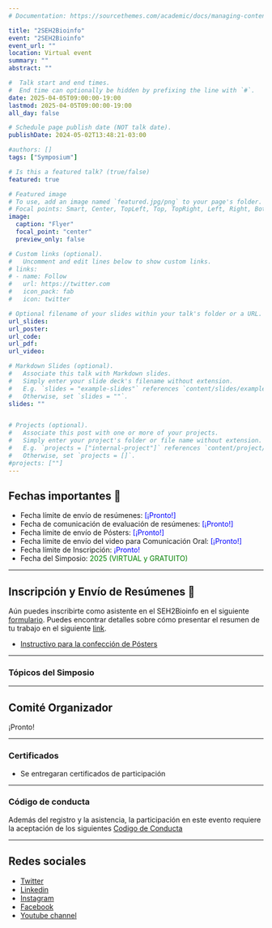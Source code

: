 ```yaml
---
# Documentation: https://sourcethemes.com/academic/docs/managing-content/

title: "2SEH2Bioinfo"
event: "2SEH2Bioinfo"
event_url: ""
location: Virtual event
summary: ""
abstract: ""

#  Talk start and end times.
#  End time can optionally be hidden by prefixing the line with `#`.
date: 2025-04-05T09:00:00-19:00
lastmod: 2025-04-05T09:00:00-19:00
all_day: false

# Schedule page publish date (NOT talk date).
publishDate: 2024-05-02T13:48:21-03:00

#authors: []
tags: ["Symposium"]

# Is this a featured talk? (true/false)
featured: true

# Featured image
# To use, add an image named `featured.jpg/png` to your page's folder. 
# Focal points: Smart, Center, TopLeft, Top, TopRight, Left, Right, BottomLeft, Bottom, BottomRight.
image:
  caption: "Flyer"
  focal_point: "center"
  preview_only: false

# Custom links (optional).
#   Uncomment and edit lines below to show custom links.
# links:
# - name: Follow
#   url: https://twitter.com
#   icon_pack: fab
#   icon: twitter

# Optional filename of your slides within your talk's folder or a URL.
url_slides: 
url_poster: 
url_code:
url_pdf:
url_video:

# Markdown Slides (optional).
#   Associate this talk with Markdown slides.
#   Simply enter your slide deck's filename without extension.
#   E.g. `slides = "example-slides"` references `content/slides/example-slides.md`.
#   Otherwise, set `slides = ""`.
slides: ""


# Projects (optional).
#   Associate this post with one or more of your projects.
#   Simply enter your project's folder or file name without extension.
#   E.g. `projects = ["internal-project"]` references `content/project/deep-learning/index.md`.
#   Otherwise, set `projects = []`.
#projects: [""]
---
```


## **Fechas importantes** :pushpin:
- Fecha límite de envío de resúmenes:<span style="color:blue"> [¡Pronto!]</span>
- Fecha de comunicación de evaluación de resúmenes: <span style="color:blue"> [¡Pronto!]</span>
- Fecha límite de envío de Pósters: <span style="color:blue"> [¡Pronto!] </span> 
- Fecha límite de envío del video para Comunicación Oral: <span style="color:blue"> [¡Pronto!] </span> 
- Fecha límite de Inscripción: <span style="color:blue"> ¡Pronto! </span> 
- Fecha del Simposio:<span style="color:green"> 2025 (VIRTUAL y GRATUITO)</span>
---
## **Inscripción y Envío de Resúmenes** :memo:
Aún puedes inscribirte como asistente en el SEH2Bioinfo en el siguiente [formulario](Link).
Puedes encontrar detalles sobre cómo presentar el resumen de tu trabajo en el siguiente [link](https://docs.google.com/document/d/1kNXZrcM3vsXtVBFDkqblnMZMOuQLBTSeE1UnVOaEDLY/edit?usp=sharing).

- [Instructivo para la confección de Pósters](https://docs.google.com/document/d/1IYGf5_EzjAcIOL0G5W-tc75fZZSjvYCZSVoLmDNjE68/edit?usp=sharing)

---
### Tópicos del Simposio



---
## **Comité Organizador**
¡Pronto!

---
### Certificados
- Se entregaran certificados de participación

---
### Código de conducta
Además del registro y la asistencia, la participación en este evento requiere la aceptación de los siguientes [Codigo de Conducta](https://seh2bioinfo.netlify.app/cc/)

---
## Redes sociales
- [Twitter](https://x.com/seh2_bioinfo)
- [Linkedin](https://www.linkedin.com/in/seh2-bioinfo/)
- [Instagram](https://www.instagram.com/seh2_bioinfo/)
- [Facebook](https://www.facebook.com/SEH2Bioinfo)
- [Youtube channel](https://www.youtube.com/channel/UCsoiBoToYJD8aqyXUnaKhrQ/featured)